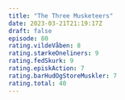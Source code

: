```yaml
---
title: "The Three Musketeers"
date: 2023-03-21T21:19:17Z
draft: false
episode: 80
rating.vildeVåben: 8
rating.stærkeOneliners: 9
rating.fedSkurk: 9
rating.episkAction: 7
rating.barHudOgStoreMuskler: 7
rating.total: 40
---
```


